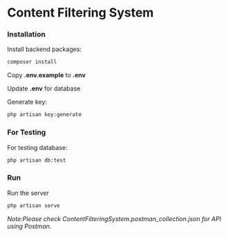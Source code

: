 # Content Filtering System

### Installation

Install backend packages:

```bash
composer install
```

Copy **.env.example** to **.env**

Update **.env** for database

Generate key:

```bash
php artisan key:generate
```

### For Testing

For testing database:

```bash
php artisan db:test
```

### Run

Run the server

```bash
php artisan serve
```

_Note:Please check ContentFilteringSystem.postman_collection.json for API using Postman._
